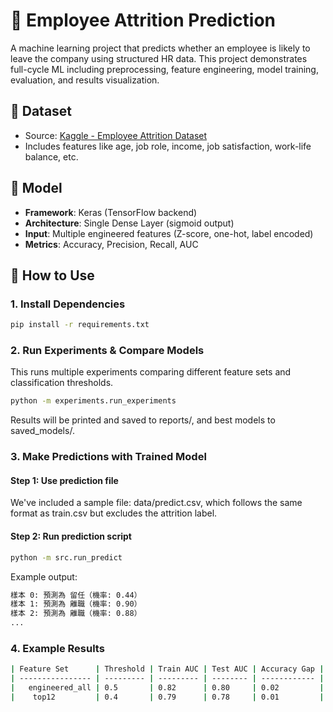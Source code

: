 # 🧠 Employee Attrition Prediction

A machine learning project that predicts whether an employee is likely to leave the company using structured HR data.
This project demonstrates full-cycle ML including preprocessing, feature engineering, model training, evaluation, and
results visualization.

## 📂 Dataset

- Source: [Kaggle - Employee Attrition Dataset](https://www.kaggle.com/datasets/stealthtechnologies/employee-attrition-dataset)
- Includes features like age, job role, income, job satisfaction, work-life balance, etc.

## 🧪 Model

- **Framework**: Keras (TensorFlow backend)
- **Architecture**: Single Dense Layer (sigmoid output)
- **Input**: Multiple engineered features (Z-score, one-hot, label encoded)
- **Metrics**: Accuracy, Precision, Recall, AUC

## 🚀 How to Use

### 1. Install Dependencies

```bash
pip install -r requirements.txt
```

### 2. Run Experiments & Compare Models

This runs multiple experiments comparing different feature sets and classification thresholds.

```bash
python -m experiments.run_experiments
```

Results will be printed and saved to reports/, and best models to saved_models/.

### 3. Make Predictions with Trained Model

#### Step 1: Use prediction file

We've included a sample file: data/predict.csv, which follows the same format as train.csv but excludes the attrition label.

#### Step 2: Run prediction script

```bash
python -m src.run_predict
```

Example output:

```bash
樣本 0: 預測為 留任（機率: 0.44）
樣本 1: 預測為 離職（機率: 0.90）
樣本 2: 預測為 離職（機率: 0.88）
...
```

### 4. Example Results

```bash
| Feature Set      | Threshold | Train AUC | Test AUC | Accuracy Gap | AUC Gap |
| ---------------- | --------- | --------- | -------- | ------------ | ------- |
|   engineered_all | 0.5       | 0.82      | 0.80     | 0.02         | 0.02    |
|    top12         | 0.4       | 0.79      | 0.78     | 0.01         | 0.01    |
```

